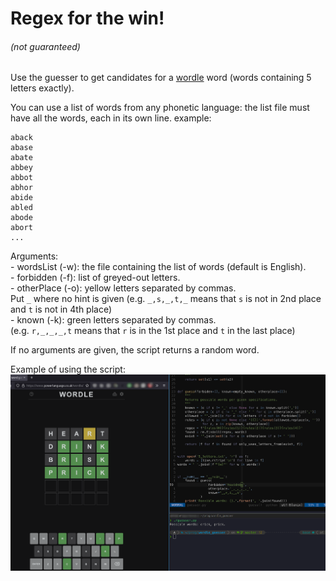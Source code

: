 # Regex for the win!
###### (not guaranteed)

Use the guesser to get candidates for a [wordle](https://www.powerlanguage.co.uk/wordle/) word (words containing 5 letters exactly).

You can use a list of words from any phonetic language: the list file must have all the words, each in its own line. example:

```
aback
abase
abate
abbey
abbot
abhor
abide
abled
abode
abort
...
```

Arguments:  
	- wordsList (-w): the file containing the list of words (default is English).  
	- forbidden (-f): list of greyed-out letters.  
	- otherPlace (-o): yellow letters separated by commas.  
	  Put `_` where no hint is given (e.g. `_,s,_,t,_` means that `s` is not in 2nd place and `t` is not in 4th place)  
	- known (-k): green letters separated by commas.  
	  (e.g. `r,_,_,_,t` means that `r` is in the 1st place and `t` in the last place)  

If no arguments are given, the script returns a random word.

Example of using the script:
![Example image English](https://github.com/pelegs/wordle_guesser/blob/master/example.png)
